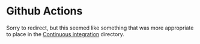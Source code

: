 # Github Actions

Sorry to redirect, but this seemed like something that was more appropriate to place in the [Continuous integration](../continuous-integration/github-actions.md) directory.

